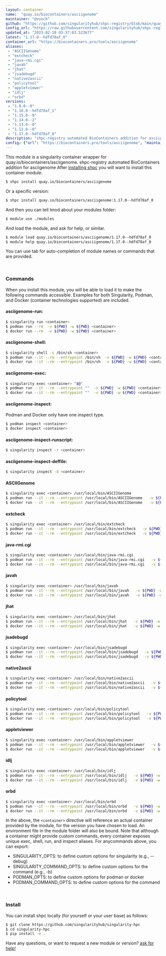```yaml
---
layout: container
name:  "quay.io/biocontainers/asciigenome"
maintainer: "@vsoch"
github: "https://github.com/singularityhub/shpc-registry/blob/main/quay.io/biocontainers/asciigenome/container.yaml"
config_url: "https://raw.githubusercontent.com/singularityhub/shpc-registry/main/quay.io/biocontainers/asciigenome/container.yaml"
updated_at: "2023-02-10 03:37:03.523677"
latest: "1.17.0--hdfd78af_0"
container_url: "https://biocontainers.pro/tools/asciigenome"
aliases:
 - "ASCIIGenome"
 - "extcheck"
 - "java-rmi.cgi"
 - "javah"
 - "jhat"
 - "jsadebugd"
 - "native2ascii"
 - "policytool"
 - "appletviewer"
 - "idlj"
 - "orbd"
versions:
 - "1.8.0--0"
 - "1.16.0--hdfd78af_1"
 - "1.15.0--0"
 - "1.14.0--2"
 - "1.13.0--0"
 - "1.12.0--0"
 - "1.17.0--hdfd78af_0"
description: "shpc-registry automated BioContainers addition for asciigenome"
config: {"url": "https://biocontainers.pro/tools/asciigenome", "maintainer": "@vsoch", "description": "shpc-registry automated BioContainers addition for asciigenome", "latest": {"1.17.0--hdfd78af_0": "sha256:706d3699b8fe53ef2a69df01c5b9520fbd5d57cd48d5feb1facdc187f373c9e5"}, "tags": {"1.8.0--0": "sha256:0ad0505b4c6ff89bf69a28ff1d937a71afe19c1e8caa73e35553f11757f2f89c", "1.16.0--hdfd78af_1": "sha256:273eafe31a540f924b8e1a344f5366277d4b524245296a540609b48fb90b5fd0", "1.15.0--0": "sha256:6c2608b65aa6ba0978a2a46c06bcd0647e8ba9937621310f000f234cb74c9e2e", "1.14.0--2": "sha256:50b6d399ad53012a549aebe13e8830f748ba37806ed27ade651a6b8112582b7d", "1.13.0--0": "sha256:8fd1276d95e04c0a39991e128ae7793a8b3f9a5942288bd3c58b9d2691ae638c", "1.12.0--0": "sha256:632d6735989c8bc67306c61dcb5dae469faf304f0b2650a5c76a0ecfb9eb34c7", "1.17.0--hdfd78af_0": "sha256:706d3699b8fe53ef2a69df01c5b9520fbd5d57cd48d5feb1facdc187f373c9e5"}, "docker": "quay.io/biocontainers/asciigenome", "aliases": {"ASCIIGenome": "/usr/local/bin/ASCIIGenome", "extcheck": "/usr/local/bin/extcheck", "java-rmi.cgi": "/usr/local/bin/java-rmi.cgi", "javah": "/usr/local/bin/javah", "jhat": "/usr/local/bin/jhat", "jsadebugd": "/usr/local/bin/jsadebugd", "native2ascii": "/usr/local/bin/native2ascii", "policytool": "/usr/local/bin/policytool", "appletviewer": "/usr/local/bin/appletviewer", "idlj": "/usr/local/bin/idlj", "orbd": "/usr/local/bin/orbd"}}
---
```


This module is a singularity container wrapper for quay.io/biocontainers/asciigenome.
shpc-registry automated BioContainers addition for asciigenome
After [installing shpc](#install) you will want to install this container module:


```bash
$ shpc install quay.io/biocontainers/asciigenome
```

Or a specific version:

```bash
$ shpc install quay.io/biocontainers/asciigenome:1.17.0--hdfd78af_0
```

And then you can tell lmod about your modules folder:

```bash
$ module use ./modules
```

And load the module, and ask for help, or similar.

```bash
$ module load quay.io/biocontainers/asciigenome/1.17.0--hdfd78af_0
$ module help quay.io/biocontainers/asciigenome/1.17.0--hdfd78af_0
```

You can use tab for auto-completion of module names or commands that are provided.

<br>

### Commands

When you install this module, you will be able to load it to make the following commands accessible.
Examples for both Singularity, Podman, and Docker (container technologies supported) are included.

#### asciigenome-run:

```bash
$ singularity run <container>
$ podman run --rm  -v ${PWD} -w ${PWD} <container>
$ docker run --rm  -v ${PWD} -w ${PWD} <container>
```

#### asciigenome-shell:

```bash
$ singularity shell -s /bin/sh <container>
$ podman run --it --rm --entrypoint /bin/sh  -v ${PWD} -w ${PWD} <container>
$ docker run --it --rm --entrypoint /bin/sh  -v ${PWD} -w ${PWD} <container>
```

#### asciigenome-exec:

```bash
$ singularity exec <container> "$@"
$ podman run --it --rm --entrypoint ""  -v ${PWD} -w ${PWD} <container> "$@"
$ docker run --it --rm --entrypoint ""  -v ${PWD} -w ${PWD} <container> "$@"
```

#### asciigenome-inspect:

Podman and Docker only have one inspect type.

```bash
$ podman inspect <container>
$ docker inspect <container>
```

#### asciigenome-inspect-runscript:

```bash
$ singularity inspect -r <container>
```

#### asciigenome-inspect-deffile:

```bash
$ singularity inspect -d <container>
```


#### ASCIIGenome

```bash
$ singularity exec <container> /usr/local/bin/ASCIIGenome
$ podman run --it --rm --entrypoint /usr/local/bin/ASCIIGenome   -v ${PWD} -w ${PWD} <container> -c " $@"
$ docker run --it --rm --entrypoint /usr/local/bin/ASCIIGenome   -v ${PWD} -w ${PWD} <container> -c " $@"
```


#### extcheck

```bash
$ singularity exec <container> /usr/local/bin/extcheck
$ podman run --it --rm --entrypoint /usr/local/bin/extcheck   -v ${PWD} -w ${PWD} <container> -c " $@"
$ docker run --it --rm --entrypoint /usr/local/bin/extcheck   -v ${PWD} -w ${PWD} <container> -c " $@"
```


#### java-rmi.cgi

```bash
$ singularity exec <container> /usr/local/bin/java-rmi.cgi
$ podman run --it --rm --entrypoint /usr/local/bin/java-rmi.cgi   -v ${PWD} -w ${PWD} <container> -c " $@"
$ docker run --it --rm --entrypoint /usr/local/bin/java-rmi.cgi   -v ${PWD} -w ${PWD} <container> -c " $@"
```


#### javah

```bash
$ singularity exec <container> /usr/local/bin/javah
$ podman run --it --rm --entrypoint /usr/local/bin/javah   -v ${PWD} -w ${PWD} <container> -c " $@"
$ docker run --it --rm --entrypoint /usr/local/bin/javah   -v ${PWD} -w ${PWD} <container> -c " $@"
```


#### jhat

```bash
$ singularity exec <container> /usr/local/bin/jhat
$ podman run --it --rm --entrypoint /usr/local/bin/jhat   -v ${PWD} -w ${PWD} <container> -c " $@"
$ docker run --it --rm --entrypoint /usr/local/bin/jhat   -v ${PWD} -w ${PWD} <container> -c " $@"
```


#### jsadebugd

```bash
$ singularity exec <container> /usr/local/bin/jsadebugd
$ podman run --it --rm --entrypoint /usr/local/bin/jsadebugd   -v ${PWD} -w ${PWD} <container> -c " $@"
$ docker run --it --rm --entrypoint /usr/local/bin/jsadebugd   -v ${PWD} -w ${PWD} <container> -c " $@"
```


#### native2ascii

```bash
$ singularity exec <container> /usr/local/bin/native2ascii
$ podman run --it --rm --entrypoint /usr/local/bin/native2ascii   -v ${PWD} -w ${PWD} <container> -c " $@"
$ docker run --it --rm --entrypoint /usr/local/bin/native2ascii   -v ${PWD} -w ${PWD} <container> -c " $@"
```


#### policytool

```bash
$ singularity exec <container> /usr/local/bin/policytool
$ podman run --it --rm --entrypoint /usr/local/bin/policytool   -v ${PWD} -w ${PWD} <container> -c " $@"
$ docker run --it --rm --entrypoint /usr/local/bin/policytool   -v ${PWD} -w ${PWD} <container> -c " $@"
```


#### appletviewer

```bash
$ singularity exec <container> /usr/local/bin/appletviewer
$ podman run --it --rm --entrypoint /usr/local/bin/appletviewer   -v ${PWD} -w ${PWD} <container> -c " $@"
$ docker run --it --rm --entrypoint /usr/local/bin/appletviewer   -v ${PWD} -w ${PWD} <container> -c " $@"
```


#### idlj

```bash
$ singularity exec <container> /usr/local/bin/idlj
$ podman run --it --rm --entrypoint /usr/local/bin/idlj   -v ${PWD} -w ${PWD} <container> -c " $@"
$ docker run --it --rm --entrypoint /usr/local/bin/idlj   -v ${PWD} -w ${PWD} <container> -c " $@"
```


#### orbd

```bash
$ singularity exec <container> /usr/local/bin/orbd
$ podman run --it --rm --entrypoint /usr/local/bin/orbd   -v ${PWD} -w ${PWD} <container> -c " $@"
$ docker run --it --rm --entrypoint /usr/local/bin/orbd   -v ${PWD} -w ${PWD} <container> -c " $@"
```



In the above, the `<container>` directive will reference an actual container provided
by the module, for the version you have chosen to load. An environment file in the
module folder will also be bound. Note that although a container
might provide custom commands, every container exposes unique exec, shell, run, and
inspect aliases. For anycommands above, you can export:

 - SINGULARITY_OPTS: to define custom options for singularity (e.g., --debug)
 - SINGULARITY_COMMAND_OPTS: to define custom options for the command (e.g., -b)
 - PODMAN_OPTS: to define custom options for podman or docker
 - PODMAN_COMMAND_OPTS: to define custom options for the command

<br>

### Install

You can install shpc locally (for yourself or your user base) as follows:

```bash
$ git clone https://github.com/singularityhub/singularity-hpc
$ cd singularity-hpc
$ pip install -e .
```

Have any questions, or want to request a new module or version? [ask for help!](https://github.com/singularityhub/singularity-hpc/issues)